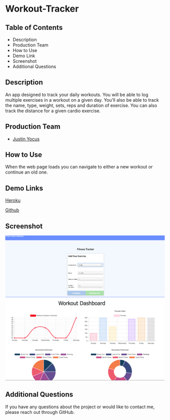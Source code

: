 # Workout-Tracker


## Table of Contents
* Description
* Production Team
* How to Use
* Demo Link
* Screenshot
* Additional Questions   

## Description 
An app designed to track your daily workouts. You will be able to log multiple exercises in a workout on a given day. You'll also be able to track the name, type, weight, sets, reps and duration of exercise. You can also track the distance for a given cardio exercise. 


## Production Team
* [Justin Yocus](https://github.com/jyocus)

## How to Use
When the web page loads you can navigate to either a new workout or continue an old one. 

## Demo Links 
[Heroku](https://desolate-stream-71272.herokuapp.com)

[Github](https://github.com/jyocus/Workout-Tracker)

## Screenshot
![Workout Tracker Landing](./readme_images/landing.png)
![Workout Tracker Dashboard](./readme_images/dashboard.png)


## Additional Questions
If you have any questions about the project or would like to contact me, please reach out through GitHub.